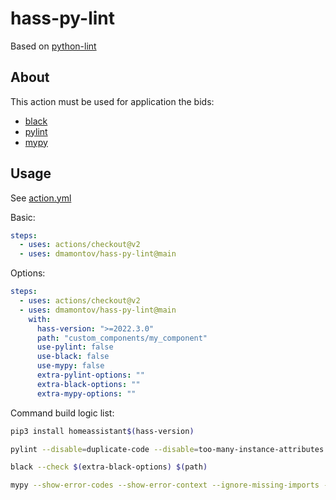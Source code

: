 # hass-py-lint

Based on [python-lint](https://github.com/ricardochaves/python-lint)

## About

This action must be used for application the bids:

- [black](https://github.com/psf/black)
- [pylint](https://www.pylint.org/)
- [mypy](http://mypy-lang.org/)

## Usage

See [action.yml](action.yml)

Basic:

```yml
steps:
  - uses: actions/checkout@v2
  - uses: dmamontov/hass-py-lint@main
```

Options:

```yml
steps:
  - uses: actions/checkout@v2
  - uses: dmamontov/hass-py-lint@main
    with:
      hass-version: ">=2022.3.0"
      path: "custom_components/my_component"
      use-pylint: false
      use-black: false
      use-mypy: false
      extra-pylint-options: ""
      extra-black-options: ""
      extra-mypy-options: ""
```

Command build logic list:

```bash
pip3 install homeassistant$(hass-version)

pylint --disable=duplicate-code --disable=too-many-instance-attributes $(extra-pylint-options) $(path)

black --check $(extra-black-options) $(path)

mypy --show-error-codes --show-error-context --ignore-missing-imports --pretty --show-error-codes $(extra-mypy-options) $(path)
```
